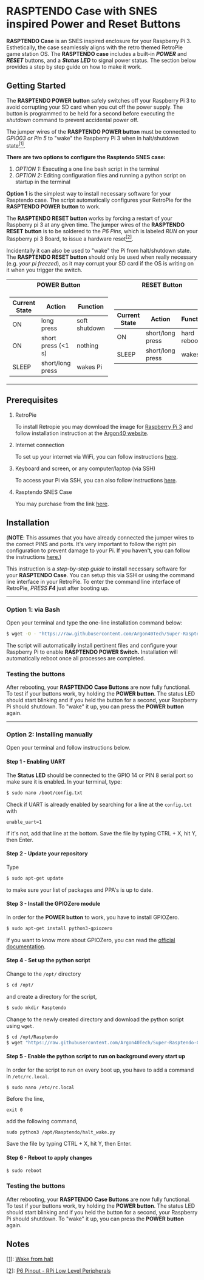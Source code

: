 # RASPTENDO Case with SNES inspired Power and Reset Buttons

**RASPTENDO Case** is an SNES inspired enclosure for your Raspberry Pi 3. Esthetically, the case seamlessly aligns with the retro themed RetroPie game station OS. The **RASPTENDO case** includes a built-in ***POWER*** and ***RESET*** buttons, and a ***Status LED*** to signal power status. The section below provides a step by step guide on how to make it work.


## Getting Started

The **RASPTENDO POWER button** safely switches off your Raspberry Pi 3 to avoid corrupting your SD card when you cut off the power supply. The button is programmed to be held for a second before executing the *shutdown* command to prevent accidental power off.

The jumper wires of the **RASPTENDO POWER button** must be connected to *GPIO03 or Pin 5* to "wake" the Raspberry Pi 3 when in halt/shutdown state<a href="#note1"><sup>[1]</sup></a>.

**There are two options to configure the Rasptendo SNES case:**
1. *OPTION 1:* Executing a one line bash script in the terminal
2. *OPTION 2:* Editing configuration files and running a python script on startup in the terminal

**Option 1** is the simplest way to install necessary software for your Rasptendo case. The script automatically configures your RetroPie for the **RASPTENDO POWER button** to work.

The **RASPTENDO RESET button** works by forcing a restart of your Raspberry pi 3 at any given time. The jumper wires of the **RASPTENDO RESET button** is to be soldered to the *P6 Pins*, which is labeled *RUN* on your Raspberry pi 3 Board, to issue a hardware reset<a href="#note2"><sup>[2]</sup></a>.

Incidentally it can also be used to "wake" the Pi from halt/shutdown state. The **RASPTENDO RESET button** should only be used when really necessary (e.g. *your pi freezed*), as it may corrupt your SD card if the OS is writing on it when you trigger the switch.

<table>
<tr><th>POWER Button</th><th>RESET Button</th></tr>
<tr><td>
      
| Current State | Action             | Function               | 
|---------------|--------------------|------------------------|
| ON            | long press         | soft shutdown          |
| ON            | short press (<1 s) | nothing                |
| SLEEP         | short/long press   | wakes Pi               |

</td><td>

| Current State | Action             | Function               |
|---------------|--------------------|------------------------|
| ON            | short/long press   | hard reboot            |
| SLEEP         | short/long press   | wakes Pi               |

</td></tr> </table>


## Prerequisites
1. RetroPie

      To install Retropie you may download the image for [Raspberry Pi 3](https://github.com/RetroPie/RetroPie-Setup/releases/download/4.2/retropie-4.2-rpi2_rpi3.img.gz "RetroPie for version RPi 2/3") and follow installation instruction at the [Argon40 website](https://www.argon40.com/resources/install-retropie-in-raspberry-pi-3-and-play-your-first-retro-game/ "RetroPie installation instructions").

2. Internet connection

      To set up your internet via WiFi, you can follow instructions [here](https://www.argon40.com/resources/how-to-enable-your-raspberry-pi-3-wifi-via-terminal/ "RetroPie WiFi Setup").

3. Keyboard and screen, or any computer/laptop (via SSH)

      To access your Pi via SSH, you can also follow instructions [here](https://www.argon40.com/resources/how-to-enable-ssh-in-your-raspberry-pi-3/ "Raspberry Pi SSH Setup").

4. Rasptendo SNES Case

      You may purchase from the link [here](https://www.argon40.com "Rasptendo SNES Case").

## Installation
(**NOTE**: This assumes that you have already connected the jumper wires to the correct PINS and ports.
It's very important to follow the right pin configuration to prevent damage to your Pi.
If you haven't, you can follow the instructions [here.](http://www.argon40.com/resources/setting-up-your-rasptendo-case/))

This instruction is a *step-by-step guide* to install necessary software for your **RASPTENDO Case**.
You can setup this via SSH or using the command line interface in your RetroPie. To enter the command line interface of RetroPie, *PRESS* ***F4*** just after booting up.

----------
### Option 1: via Bash
Open your terminal and type the one-line installation command below:
```bash
$ wget -O - "https://raw.githubusercontent.com/Argon40Tech/Super-Rasptendo-Case-Power-Switch/master/install.sh" | sudo bash
```
The script will automatically install pertinent files and configure your Raspberry Pi to enable **RASPTENDO POWER Switch.**
Installation will automatically reboot once all processes are completed.

### Testing the buttons
After rebooting, your **RASPTENDO Case Buttons** are now fully functional. To test if your buttons work, try holding the **POWER button**. The status LED should start blinking and if you held the button for a second, your Raspberry Pi should shutdown. To "wake" it up, you can press the **POWER button** again.

----------

### Option 2: Installing manually
Open your terminal and follow instructions below.

#### Step 1 - Enabling UART
The **Status LED** should be connected to the GPIO 14 or PIN 8 serial port so make sure it is enabled.
In your terminal, type:

```bash
$ sudo nano /boot/config.txt
```
Check if UART is already enabled by searching for a line at the ```config.txt``` with
```
enable_uart=1
```
if it's not, add that line at the bottom. Save the file by typing CTRL + X, hit Y, then Enter.

#### Step 2 - Update your repository
Type
```bash
$ sudo apt-get update
```
to make sure your list of packages and PPA's is up to date.

#### Step 3 - Install the GPIOZero module
In order for the **POWER button** to work, you have to install GPIOZero.
```bash
$ sudo apt-get install python3-gpiozero
```
If you want to know more about GPIOZero, you can read the [official documentation](https://gpiozero.readthedocs.io/en/stable/ "gpiozero documentation").

#### Step 4 - Set up the python script
Change to the ```/opt/``` directory
```bash
$ cd /opt/
```
and create a directory for the script,
```bash
$ sudo mkdir Rasptendo
```
Change to the newly created directory and download the python script using ```wget```.
```bash
$ cd /opt/Rasptendo
$ wget "https://raw.githubusercontent.com/Argon40Tech/Super-Rasptendo-Case-Power-Switch/master/halt_wake.py"
```

#### Step 5 - Enable the python script to run on background every start up
In order for the script to run on every boot up, you have to add a command in ```/etc/rc.local```.
```bash
$ sudo nano /etc/rc.local
```
Before the line,
```
exit 0
```
add the following command,
```
sudo python3 /opt/Rasptendo/halt_wake.py
```
Save the file by typing CTRL + X, hit Y, then Enter.

#### Step 6 - Reboot to apply changes
```bash
$ sudo reboot
```

### Testing the buttons
After rebooting, your **RASPTENDO Case Buttons** are now fully functional. To test if your buttons work, try holding the **POWER button**. The status LED should start blinking and if you held the button for a second, your Raspberry Pi should shutdown. To "wake" it up, you can press the **POWER button** again.

## Notes
<a id="note1" href="#note1">[1]</a>: [Wake from halt](https://www.raspberrypi.org/forums/viewtopic.php?f=29&t=24682 "raspberrypi.org")

<a id="note2" href="#note2">[2]</a>: [P6 Pinout - RPi Low Level Peripherals](http://elinux.org/RPi_Low-level_peripherals#P6_header "elinux.org")

